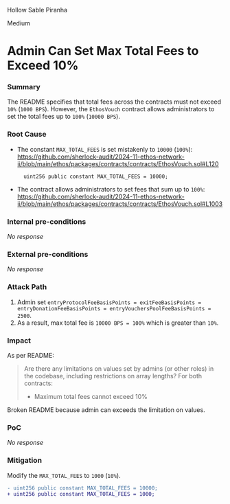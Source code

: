 Hollow Sable Piranha

Medium

# Admin Can Set Max Total Fees to Exceed 10%

### Summary

The README specifies that total fees across the contracts must not exceed `10%` (`1000 BPS`). However, the `EthosVouch` contract allows administrators to set the total fees up to `100%` (`10000 BPS`).


### Root Cause

- The constant `MAX_TOTAL_FEES` is set mistakenly to `10000` (`100%`):
  https://github.com/sherlock-audit/2024-11-ethos-network-ii/blob/main/ethos/packages/contracts/contracts/EthosVouch.sol#L120
  ```solidity
    uint256 public constant MAX_TOTAL_FEES = 10000;
  ```
- The contract allows administrators to set fees that sum up to `100%`:
  https://github.com/sherlock-audit/2024-11-ethos-network-ii/blob/main/ethos/packages/contracts/contracts/EthosVouch.sol#L1003


### Internal pre-conditions

_No response_

### External pre-conditions

_No response_

### Attack Path

1. Admin set `entryProtocolFeeBasisPoints = exitFeeBasisPoints = entryDonationFeeBasisPoints = entryVouchersPoolFeeBasisPoints = 2500`.
2. As a result, max total fee is `10000 BPS = 100%` which is greater than `10%`.


### Impact

As per README:
> Are there any limitations on values set by admins (or other roles) in the codebase, including restrictions on array lengths?
> For both contracts:
> - Maximum total fees cannot exceed 10%

Broken README because admin can exceeds the limitation on values.


### PoC

_No response_

### Mitigation

Modify the `MAX_TOTAL_FEES` to `1000` (`10%`).
```diff
- uint256 public constant MAX_TOTAL_FEES = 10000;
+ uint256 public constant MAX_TOTAL_FEES = 1000;
```
